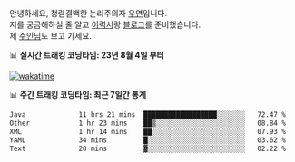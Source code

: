 안녕하세요, 청렴결백한 논리주의자 [우연](https://dev-wooyeon.github.io/quiz-app/)입니다.  
저를 궁금해하실 줄 알고 [이력서](https://ieunune.notion.site/d836ecc9172144d4b39f185b89f16a62)랑 [블로그](https://notion-blog-ieunune.vercel.app)를 준비했습니다.  
제 [주인님](https://www.instagram.com/lovely_hiru_hari_s2/)도 보고 가세요.


📊 **실시간 트래킹 코딩타임: 23년 8월 4일 부터**  

[![wakatime](https://wakatime.com/badge/user/099dd627-fdab-4072-b87a-fa91c7a76d8d.svg?style=for-the-badge)](https://wakatime.com/@099dd627-fdab-4072-b87a-fa91c7a76d8d)

📊 **주간 트래킹 코딩타임: 최근 7일간 통계**

<!--START_SECTION:waka-->

```txt
Java             11 hrs 21 mins  ██████████████████░░░░░░░   72.47 %
Other            1 hr 23 mins    ██▒░░░░░░░░░░░░░░░░░░░░░░   08.84 %
XML              1 hr 14 mins    ██░░░░░░░░░░░░░░░░░░░░░░░   07.93 %
YAML             34 mins         █░░░░░░░░░░░░░░░░░░░░░░░░   03.62 %
Text             20 mins         ▓░░░░░░░░░░░░░░░░░░░░░░░░   02.22 %
```

<!--END_SECTION:waka-->

<!-- ![](./profile-3d-contrib/profile-night-view.svg)-->
